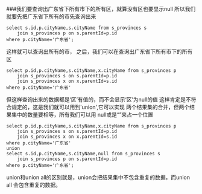 ###我们要查询出广东省下所有市下的所有区，就算没有区也要显示null
所以我们就要先把广东省下所有的市先查询出来

	select s.id,p.cityName,s.cityName from s_provinces s
		join s_provinces p on s.parentId=p.id
	where p.cityName='广东省';

这样就可以查询出所有的市，
之后，我们可以在查询出广东省下所有市下的所有区

	select p.id,p.cityName,s.cityName,x.cityName from s_provinces p
        join s_provinces s on s.parentId=p.id
        join s_provinces x on x.parentId=s.id
	where p.cityName='广东省'

但这样查询出来的数据都是‘区’有值的，而不会显示‘区’为null的值
这样肯定是不符合规定的，这是我们就可以用到'union',它可以实现
两个结果集的合并，但两个结果集中的数量要相等，所有我们可以用
null或是“”来占一个位置

	select p.id,p.cityName,s.cityName,x.cityName from s_provinces p
        join s_provinces s on s.parentId=p.id
        join s_provinces x on x.parentId=s.id
	where p.cityName='广东省'
	union
	select s.id,p.cityName,s.cityName,null from s_provinces s
		join s_provinces p on s.parentId=p.id
	where p.cityName='广东省';

union和union all的区别就是，union会把结果集中不包含重复的数据，而union
all 会包含重复的数据。
